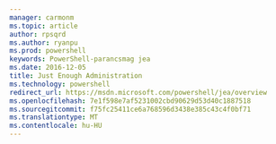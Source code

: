```yaml
---
manager: carmonm
ms.topic: article
author: rpsqrd
ms.author: ryanpu
ms.prod: powershell
keywords: PowerShell-parancsmag jea
ms.date: 2016-12-05
title: Just Enough Administration
ms.technology: powershell
redirect_url: https://msdn.microsoft.com/powershell/jea/overview
ms.openlocfilehash: 7e1f598e7af5231002cbd90629d53d40c1887518
ms.sourcegitcommit: f75fc25411ce6a768596d3438e385c43c4f0bf71
ms.translationtype: MT
ms.contentlocale: hu-HU
---
```

